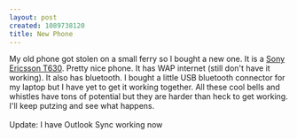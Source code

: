 ```yaml
--- 
layout: post
created: 1089738120
title: New Phone
---
```

My old phone got stolen on a small ferry so I bought a new one.  It is a <a href="http://www.sonyericsson.com/T630/">Sony Ericsson T630</a>.  Pretty nice phone.  It has WAP internet (still don't have it working).  It also has bluetooth.  I bought a little USB bluetooth connector for my laptop but I have yet to get it working together.  All these cool bells and whistles have tons of potential but they are harder than heck to get working.  I'll keep putzing and see what happens.
<br />
<br />Update:  I have Outlook Sync working now

